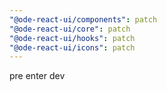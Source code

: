 ```yaml
---
"@ode-react-ui/components": patch
"@ode-react-ui/core": patch
"@ode-react-ui/hooks": patch
"@ode-react-ui/icons": patch
---
```


pre enter dev
